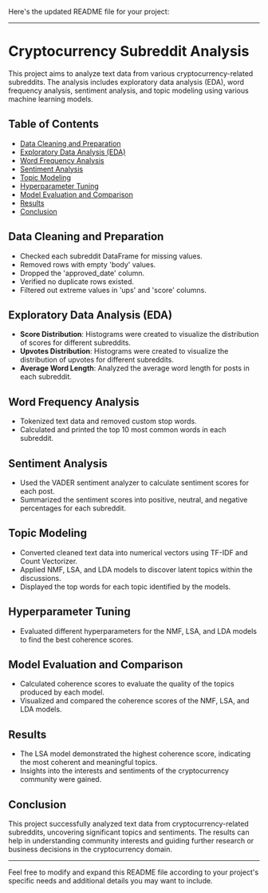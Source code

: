 Here's the updated README file for your project:

---

# Cryptocurrency Subreddit Analysis

This project aims to analyze text data from various cryptocurrency-related subreddits. The analysis includes exploratory data analysis (EDA), word frequency analysis, sentiment analysis, and topic modeling using various machine learning models.

## Table of Contents

- [Data Cleaning and Preparation](#data-cleaning-and-preparation)
- [Exploratory Data Analysis (EDA)](#exploratory-data-analysis-eda)
- [Word Frequency Analysis](#word-frequency-analysis)
- [Sentiment Analysis](#sentiment-analysis)
- [Topic Modeling](#topic-modeling)
- [Hyperparameter Tuning](#hyperparameter-tuning)
- [Model Evaluation and Comparison](#model-evaluation-and-comparison)
- [Results](#results)
- [Conclusion](#conclusion)

## Data Cleaning and Preparation

- Checked each subreddit DataFrame for missing values.
- Removed rows with empty 'body' values.
- Dropped the 'approved_date' column.
- Verified no duplicate rows existed.
- Filtered out extreme values in 'ups' and 'score' columns.

## Exploratory Data Analysis (EDA)

- **Score Distribution**: Histograms were created to visualize the distribution of scores for different subreddits.
- **Upvotes Distribution**: Histograms were created to visualize the distribution of upvotes for different subreddits.
- **Average Word Length**: Analyzed the average word length for posts in each subreddit.

## Word Frequency Analysis

- Tokenized text data and removed custom stop words.
- Calculated and printed the top 10 most common words in each subreddit.

## Sentiment Analysis

- Used the VADER sentiment analyzer to calculate sentiment scores for each post.
- Summarized the sentiment scores into positive, neutral, and negative percentages for each subreddit.

## Topic Modeling

- Converted cleaned text data into numerical vectors using TF-IDF and Count Vectorizer.
- Applied NMF, LSA, and LDA models to discover latent topics within the discussions.
- Displayed the top words for each topic identified by the models.

## Hyperparameter Tuning

- Evaluated different hyperparameters for the NMF, LSA, and LDA models to find the best coherence scores.

## Model Evaluation and Comparison

- Calculated coherence scores to evaluate the quality of the topics produced by each model.
- Visualized and compared the coherence scores of the NMF, LSA, and LDA models.

## Results

- The LSA model demonstrated the highest coherence score, indicating the most coherent and meaningful topics.
- Insights into the interests and sentiments of the cryptocurrency community were gained.

## Conclusion

This project successfully analyzed text data from cryptocurrency-related subreddits, uncovering significant topics and sentiments. The results can help in understanding community interests and guiding further research or business decisions in the cryptocurrency domain.

---

Feel free to modify and expand this README file according to your project's specific needs and additional details you may want to include.

